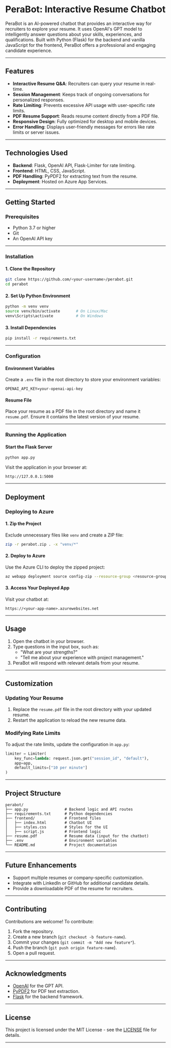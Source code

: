 # **PeraBot: Interactive Resume Chatbot**

PeraBot is an AI-powered chatbot that provides an interactive way for recruiters to explore your resume. It uses OpenAI's GPT model to intelligently answer questions about your skills, experiences, and qualifications. Built with Python (Flask) for the backend and vanilla JavaScript for the frontend, PeraBot offers a professional and engaging candidate experience.

---

## **Features**

- **Interactive Resume Q&A**: Recruiters can query your resume in real-time.
- **Session Management**: Keeps track of ongoing conversations for personalized responses.
- **Rate Limiting**: Prevents excessive API usage with user-specific rate limits.
- **PDF Resume Support**: Reads resume content directly from a PDF file.
- **Responsive Design**: Fully optimized for desktop and mobile devices.
- **Error Handling**: Displays user-friendly messages for errors like rate limits or server issues.

---

## **Technologies Used**

- **Backend**: Flask, OpenAI API, Flask-Limiter for rate limiting.
- **Frontend**: HTML, CSS, JavaScript.
- **PDF Handling**: PyPDF2 for extracting text from the resume.
- **Deployment**: Hosted on Azure App Services.

---

## **Getting Started**

### **Prerequisites**

- Python 3.7 or higher
- Git
- An OpenAI API key

---

### **Installation**

#### **1. Clone the Repository**
```bash
git clone https://github.com/<your-username>/perabot.git
cd perabot
```

#### **2. Set Up Python Environment**
```bash
python -m venv venv
source venv/bin/activate       # On Linux/Mac
venv\Scripts\activate          # On Windows
```

#### **3. Install Dependencies**
```bash
pip install -r requirements.txt
```

---

### **Configuration**

#### **Environment Variables**
Create a `.env` file in the root directory to store your environment variables:
```plaintext
OPENAI_API_KEY=your-openai-api-key
```

#### **Resume File**
Place your resume as a PDF file in the root directory and name it `resume.pdf`. Ensure it contains the latest version of your resume.

---

### **Running the Application**

#### **Start the Flask Server**
```bash
python app.py
```

Visit the application in your browser at:
```
http://127.0.0.1:5000
```

---

## **Deployment**

### **Deploying to Azure**

#### **1. Zip the Project**
Exclude unnecessary files like `venv` and create a ZIP file:
```bash
zip -r perabot.zip . -x "venv/*"
```

#### **2. Deploy to Azure**
Use the Azure CLI to deploy the zipped project:
```bash
az webapp deployment source config-zip --resource-group <resource-group-name> --name <web-app-name> --src ./perabot.zip
```

#### **3. Access Your Deployed App**
Visit your chatbot at:
```
https://<your-app-name>.azurewebsites.net
```

---

## **Usage**

1. Open the chatbot in your browser.
2. Type questions in the input box, such as:
   - "What are your strengths?"
   - "Tell me about your experience with project management."
3. PeraBot will respond with relevant details from your resume.

---

## **Customization**

### **Updating Your Resume**
1. Replace the `resume.pdf` file in the root directory with your updated resume.
2. Restart the application to reload the new resume data.

### **Modifying Rate Limits**
To adjust the rate limits, update the configuration in `app.py`:
```python
limiter = Limiter(
    key_func=lambda: request.json.get("session_id", "default"),
    app=app,
    default_limits=["10 per minute"]
)
```

---

## **Project Structure**

```
perabot/
├── app.py                # Backend logic and API routes
├── requirements.txt      # Python dependencies
├── frontend/             # Frontend files
│   ├── index.html        # Chatbot UI
│   ├── styles.css        # Styles for the UI
│   ├── script.js         # Frontend logic
├── resume.pdf            # Resume data (input for the chatbot)
├── .env                  # Environment variables
└── README.md             # Project documentation
```

---

## **Future Enhancements**

- Support multiple resumes or company-specific customization.
- Integrate with LinkedIn or GitHub for additional candidate details.
- Provide a downloadable PDF of the resume for recruiters.

---

## **Contributing**

Contributions are welcome! To contribute:
1. Fork the repository.
2. Create a new branch (`git checkout -b feature-name`).
3. Commit your changes (`git commit -m "Add new feature"`).
4. Push the branch (`git push origin feature-name`).
5. Open a pull request.

---

## **Acknowledgments**

- [OpenAI](https://openai.com/) for the GPT API.
- [PyPDF2](https://pypi.org/project/PyPDF2/) for PDF text extraction.
- [Flask](https://flask.palletsprojects.com/) for the backend framework.

---

## License

This project is licensed under the MIT License - see the [LICENSE](./LICENSE) file for details.

---
